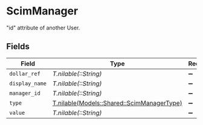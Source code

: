 # ScimManager

"id" attribute of another User.


## Fields

| Field                                                                                | Type                                                                                 | Required                                                                             | Description                                                                          |
| ------------------------------------------------------------------------------------ | ------------------------------------------------------------------------------------ | ------------------------------------------------------------------------------------ | ------------------------------------------------------------------------------------ |
| `dollar_ref`                                                                         | *T.nilable(::String)*                                                                | :heavy_minus_sign:                                                                   | N/A                                                                                  |
| `display_name`                                                                       | *T.nilable(::String)*                                                                | :heavy_minus_sign:                                                                   | N/A                                                                                  |
| `manager_id`                                                                         | *T.nilable(::String)*                                                                | :heavy_minus_sign:                                                                   | N/A                                                                                  |
| `type`                                                                               | [T.nilable(Models::Shared::ScimManagerType)](../../models/shared/scimmanagertype.md) | :heavy_minus_sign:                                                                   | N/A                                                                                  |
| `value`                                                                              | *T.nilable(::String)*                                                                | :heavy_minus_sign:                                                                   | N/A                                                                                  |